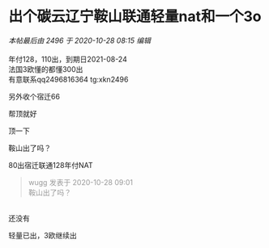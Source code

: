 # 出个碳云辽宁鞍山联通轻量nat和一个3o


<i class="pstatus"> 本帖最后由 2496 于 2020-10-28 08:15 编辑 </i><br />
<br />
年付128，110出，到期日2021-08-24<br />
法国3欧懂的都懂<img src="static/image/smiley/default/lol.gif" smilieid="12" border="0" alt="" />300出<br />
有意联系qq2496816364 tg:xkn2496

另外收个宿迁66<img src="static/image/smiley/default/lol.gif" smilieid="12" border="0" alt="" />

帮顶就好

顶一下

鞍山出了吗？<img id="aimg_X3uma" onclick="zoom(this, this.src, 0, 0, 0)" class="zoom" src="https://cdn.jsdelivr.net/gh/hishis/forum-master/public/images/patch.gif" onmouseover="img_onmouseoverfunc(this)" onload="thumbImg(this)" border="0" alt="" />

80出宿迁联通128年付NAT

<div class="quote"><blockquote><font color="#999999">wugg 发表于 2020-10-28 09:01</font><br />
<font color="#999999">鞍山出了吗？</font></blockquote></div><br />
还没有

轻量已出，3欧继续出
